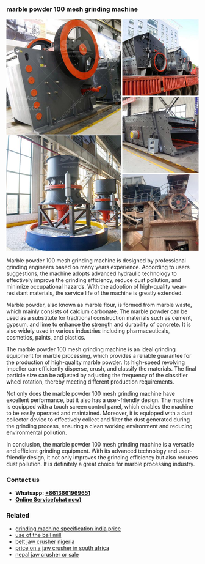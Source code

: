 <h3>marble powder 100 mesh grinding machine</h3><img src='1702950192.jpg' alt=''><p>Marble powder 100 mesh grinding machine is designed by professional grinding engineers based on many years experience. According to users suggestions, the machine adopts advanced hydraulic technology to effectively improve the grinding efficiency, reduce dust pollution, and minimize occupational hazards. With the adoption of high-quality wear-resistant materials, the service life of the machine is greatly extended.</p><p>Marble powder, also known as marble flour, is formed from marble waste, which mainly consists of calcium carbonate. The marble powder can be used as a substitute for traditional construction materials such as cement, gypsum, and lime to enhance the strength and durability of concrete. It is also widely used in various industries including pharmaceuticals, cosmetics, paints, and plastics.</p><p>The marble powder 100 mesh grinding machine is an ideal grinding equipment for marble processing, which provides a reliable guarantee for the production of high-quality marble powder. Its high-speed revolving impeller can efficiently disperse, crush, and classify the materials. The final particle size can be adjusted by adjusting the frequency of the classifier wheel rotation, thereby meeting different production requirements.</p><p>Not only does the marble powder 100 mesh grinding machine have excellent performance, but it also has a user-friendly design. The machine is equipped with a touch screen control panel, which enables the machine to be easily operated and maintained. Moreover, it is equipped with a dust collector device to effectively collect and filter the dust generated during the grinding process, ensuring a clean working environment and reducing environmental pollution.</p><p>In conclusion, the marble powder 100 mesh grinding machine is a versatile and efficient grinding equipment. With its advanced technology and user-friendly design, it not only improves the grinding efficiency but also reduces dust pollution. It is definitely a great choice for marble processing industry.</p><h3>Contact us</h3><ul><li><strong>Whatsapp:&nbsp;<a href="https://wa.me/8613661969651">+8613661969651</a></strong></li><li><a href="https://swt.shibang-china.com/?git&amp;zhl&amp;marble powder 100 mesh grinding machine"><strong>Online Service(chat now)</strong></a></li></ul><h3>Related</h3><ul><li><a href='grinding machine specification india price.md'>grinding machine specification india price</a></li><li><a href='use of the ball mill.md'>use of the ball mill</a></li><li><a href='belt jaw crusher nigeria.md'>belt jaw crusher nigeria</a></li><li><a href='price on a jaw crusher in south africa.md'>price on a jaw crusher in south africa</a></li><li><a href='nepal jaw crusher or sale.md'>nepal jaw crusher or sale</a></li></ul>